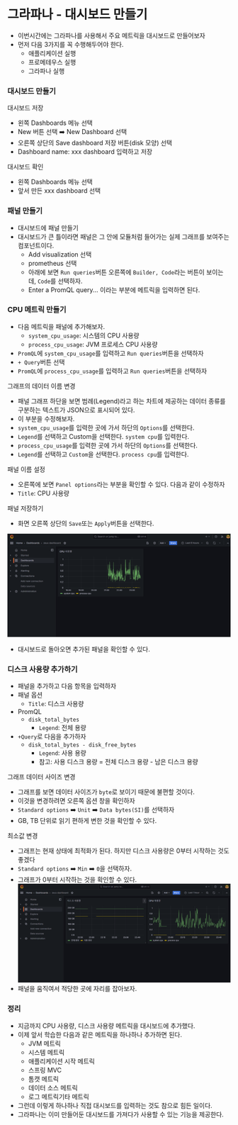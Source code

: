 # 그라파나 - 대시보드 만들기

- 이번시간에는 그라파나를 사용해서 주요 메트릭을 대시보드로 만들어보자
- 먼저 다음 3가지를 꼭 수행해두어야 한다.
  - 애플리케이션 실행
  - 프로메테우스 실행
  - 그라파나 실행

### 대시보드 만들기

대시보드 저장
- 왼쪽 Dashboards 메뉴 선택
- New 버튼 선택 ➡️ New Dashboard 선택
- 오른쪽 상단의 Save dashboard 저장 버튼(disk 모양) 선택
- Dashboard name: xxx dashboard 입력하고 저장 

대시보드 확인
- 왼쪽 Dashboards 메뉴 선택
- 앞서 만든 xxx dashboard 선택

### 패널 만들기

- 대시보드에 패널 만들기
- 대시보드가 큰 틀이라면 패널은 그 안에 모듈처럼 들어가는 실제 그래프를 보여주는 컴포넌트이다.
  - Add visualization 선택 
  - prometheus 선택 
  - 아래에 보면 ``Run queries``버튼 오른쪽에 ``Builder, Code``라는 버튼이 보이는데, ``Code``를 선택하자.
  - Enter a PromQL query... 이라는 부분에 메트릭을 입력하면 된다.

### CPU 메트릭 만들기

- 다음 메트릭을 패널에 추가해보자.
   - ``system_cpu_usage``: 시스템의 CPU 사용량
   - ``process_cpu_usage``: JVM 프로세스 CPU 사용량
- ``PromQL``에 ``system_cpu_usage``를 입력하고 ``Run queries``버튼을 선택하자
- ```+ Query```버튼 선택
- ``PromQL``에 ``process_cpu_usage``를 입력하고 ``Run queries``버튼을 선택하자

그래프의 데이터 이름 변경
- 패널 그래프 하단을 보면 범례(Legend)라고 하는 차트에 제공하는 데이터 종류를 구분하는 텍스트가 JSON으로 표시되어 있다.
- 이 부분을 수정해보자.
- ``system_cpu_usage``를 입력한 곳에 가서 하단의 ``Options``를 선택한다.
- ``Legend``를 선택하고 Custom을 선택한다. ``system cpu``를 입력한다.
- ``process_cpu_usage``를 입력한 곳에 가서 하단의 ``Options``를 선택한다.
- ``Legend``를 선택하고 ``Custom``을 선택한다. ``process cpu``를 입력한다.

패널 이름 설정
- 오른쪽에 보면 ``Panel options``라는 부분을 확인할 수 있다. 다음과 같이 수정하자
- ``Title``: CPU 사용량

패널 저장하기
- 화면 오른쪽 상단의 ``Save``또는 ``Apply``버튼을 선택한다.

![22.png](Image%2F22.png)
- 대시보드로 돌아오면 추가된 패널을 확인할 수 있다.

### 디스크 사용량 추가하기

- 패널을 추가하고 다음 항목을 입력하자
- 패널 옵션
  - ``Title``: 디스크 사용량
- PromQL
  - ``disk_total_bytes``
    - ``Legend``: 전체 용량
- ```+Query```로 다음을 추가하자
  - ``disk_total_bytes - disk_free_bytes``
    - ``Legend``: 사용 용량
    - 참고: 사용 디스크 용량 = 전체 디스크 용량 - 남은 디스크 용량


그래프 데이터 사이즈 변경
- 그래프를 보면 데이터 사이즈가 ``byte``로 보이기 때문에 불편할 것이다.
- 이것을 변경하려면 오른쪽 옵션 창을 확인하자
- ``Standard options`` ➡️ ``Unit`` ➡️ ``Data bytes(SI)``를 선택하자
- GB, TB 단위로 읽기 편하게 변한 것을 확인할 수 있다.

최소값 변경
- 그래프는 현재 상태에 최적화가 된다. 하지만 디스크 사용량은 0부터 시작하는 것도 좋겠다
- ``Standard options`` ➡️ ``Min`` ➡️ ``0``을 선택하자.
- 그래프가 0부터 시작하는 것을 확인할 수 있다.
![23.png](Image%2F23.png)
- 패널을 움직여서 적당한 곳에 자리를 잡아보자.

### 정리 
- 지금까지 CPU 사용량, 디스크 사용량 메트릭을 대시보드에 추가했다.
- 이제 앞서 학습한 다음과 같은 메트릭을 하나하나 추가하면 된다.
  - JVM 메트릭
  - 시스템 메트릭
  - 애플리케이션 시작 메트릭
  - 스프링 MVC
  - 톰캣 메트릭
  - 데이터 소스 메트릭
  - 로그 메트릭기타 메트릭
- 그런데 이렇게 하나하나 직접 대시보드를 입력하는 것도 참으로 힘든 일이다. 
- 그라파나는 이미 만들어둔 대시보드를 가져다가 사용할 수 있는 기능을 제공한다.

